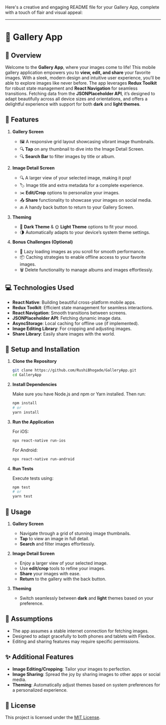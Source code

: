 Here's a creative and engaging README file for your Gallery App, complete with a touch of flair and visual appeal:

---

# 📸 Gallery App

## 🎨 Overview

Welcome to the **Gallery App**, where your images come to life! This mobile gallery application empowers you to **view, edit, and share** your favorite images. With a sleek, modern design and intuitive user experience, you’ll be able to explore images like never before. The app leverages **Redux Toolkit** for robust state management and **React Navigation** for seamless transitions. Fetching data from the **JSONPlaceholder API**, it’s designed to adapt beautifully across all device sizes and orientations, and offers a delightful experience with support for both **dark** and **light themes**.

## 🌟 Features

1. **Gallery Screen**
   - 🖼️ A responsive grid layout showcasing vibrant image thumbnails.
   - 🔍 **Tap** on any thumbnail to dive into the Image Detail Screen.
   - 🔍 **Search Bar** to filter images by title or album.

2. **Image Detail Screen**
   - 🔍 A larger view of your selected image, making it pop!
   - 🏷️ Image title and extra metadata for a complete experience.
   - ✂️ **Edit/Crop** options to personalize your images.
   - 📤 **Share** functionality to showcase your images on social media.
   - 🔙 A handy back button to return to your Gallery Screen.

3. **Theming**
   - 🌙 **Dark Theme** & 🌞 **Light Theme** options to fit your mood.
   - 🌗 Automatically adapts to your device’s system theme settings.

4. **Bonus Challenges (Optional)**
   - 📜 Lazy loading images as you scroll for smooth performance.
   - 📦 Caching strategies to enable offline access to your favorite images.
   - 🗑️ Delete functionality to manage albums and images effortlessly.

## 💻 Technologies Used

- **React Native**: Building beautiful cross-platform mobile apps.
- **Redux Toolkit**: Efficient state management for seamless interactions.
- **React Navigation**: Smooth transitions between screens.
- **JSONPlaceholder API**: Fetching dynamic image data.
- **AsyncStorage**: Local caching for offline use (if implemented).
- **Image Editing Library**: For cropping and adjusting images.
- **Share Library**: Easily share images with the world.

## 🚀 Setup and Installation

1. **Clone the Repository**

   ```bash
   git clone https://github.com/RushiBhogade/GalleryApp.git
   cd GalleryApp
   ```

2. **Install Dependencies**

   Make sure you have Node.js and npm or Yarn installed. Then run:

   ```bash
   npm install
   # or
   yarn install
   ```

3. **Run the Application**

   For iOS:

   ```bash
   npx react-native run-ios
   ```

   For Android:

   ```bash
   npx react-native run-android
   ```

4. **Run Tests**

   Execute tests using:

   ```bash
   npm test
   # or
   yarn test
   ```

## 🌈 Usage

1. **Gallery Screen**
   - Navigate through a grid of stunning image thumbnails.
   - **Tap** to view an image in full detail.
   - **Search** and filter images effortlessly.

2. **Image Detail Screen**
   - Enjoy a larger view of your selected image.
   - Use **edit/crop** tools to refine your images.
   - **Share** your images with ease.
   - **Return** to the gallery with the back button.

3. **Theming**
   - Switch seamlessly between **dark** and **light** themes based on your preference.

## 🤔 Assumptions

- The app assumes a stable internet connection for fetching images.
- Designed to adapt gracefully to both phones and tablets with Flexbox.
- Editing and sharing features may require specific permissions.

## ✨ Additional Features

- **Image Editing/Cropping**: Tailor your images to perfection.
- **Image Sharing**: Spread the joy by sharing images to other apps or social media.
- **Theming**: Automatically adjust themes based on system preferences for a personalized experience.

## 📝 License

This project is licensed under the [MIT License](https://opensource.org/licenses/MIT).

